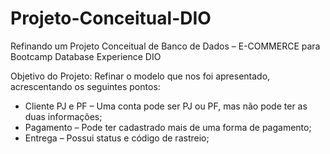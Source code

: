 # Projeto-Conceitual-DIO
Refinando um Projeto Conceitual de Banco de Dados – E-COMMERCE para Bootcamp Database Experience DIO

Objetivo do Projeto: Refinar o modelo que nos foi apresentado, acrescentando os seguintes pontos:

- Cliente PJ e PF – Uma conta pode ser PJ ou PF, mas não pode ter as duas informações;
- Pagamento – Pode ter cadastrado mais de uma forma de pagamento;
- Entrega – Possui status e código de rastreio;
